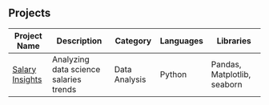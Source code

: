 ## Projects

| Project Name      | Description                               | Category            | Languages       | Libraries             |
|------------------|-----------------------------------|------------------|--------------|-------------------|
| [Salary Insights](https://github.com/Taylor-ribeiro/sample-projects/blob/main/data-science-salaries-analysis.ipynb)  | Analyzing data science salaries trends | Data Analysis      | Python        | Pandas, Matplotlib, seaborn |

